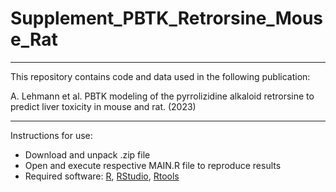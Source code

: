 # Supplement_PBTK_Retrorsine_Mouse_Rat

___

This repository contains code and data used in the following publication:

A. Lehmann et al. PBTK modeling of the pyrrolizidine alkaloid retrorsine to predict liver toxicity in mouse and rat. (2023)

___

Instructions for use:
* Download and unpack .zip file
*	Open and execute respective MAIN.R file to reproduce results
*	Required software: [R](https://www.r-project.org/), [RStudio](https://support--rstudio-com.netlify.app/products/rstudio/download/), [Rtools](https://cran.r-project.org/bin/windows/Rtools/)
